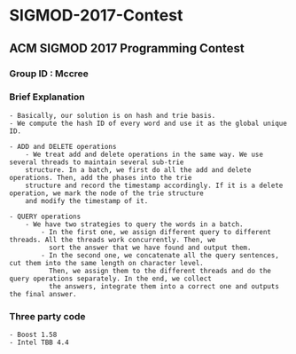 # SIGMOD-2017-Contest

## ACM SIGMOD 2017 Programming Contest

### Group ID : Mccree

### Brief Explanation
	- Basically, our solution is on hash and trie basis.
	- We compute the hash ID of every word and use it as the global unique ID.

	- ADD and DELETE operations
	    - We treat add and delete operations in the same way. We use several threads to maintain several sub-trie
	    structure. In a batch, we first do all the add and delete operations. Then, add the phases into the trie
	    structure and record the timestamp accordingly. If it is a delete operation, we mark the node of the trie structure
	    and modify the timestamp of it.

	- QUERY operations
	    - We have two strategies to query the words in a batch.
	        - In the first one, we assign different query to different threads. All the threads work concurrently. Then, we
	          sort the answer that we have found and output them.
	        - In the second one, we concatenate all the query sentences, cut them into the same length on character level.
	          Then, we assign them to the different threads and do the query operations separately. In the end, we collect
	          the answers, integrate them into a correct one and outputs the final answer.

### Three party code
    - Boost 1.58
    - Intel TBB 4.4





